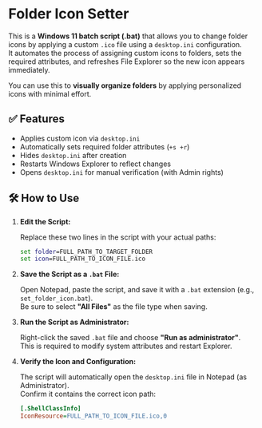 # Folder Icon Setter

This is a **Windows 11 batch script (.bat)** that allows you to change folder icons by applying a custom `.ico` file using a `desktop.ini` configuration.  
It automates the process of assigning custom icons to folders, sets the required attributes, and refreshes File Explorer so the new icon appears immediately.

You can use this to **visually organize folders** by applying personalized icons with minimal effort.

## ✅ Features
- Applies custom icon via `desktop.ini`
- Automatically sets required folder attributes (`+s +r`)
- Hides `desktop.ini` after creation
- Restarts Windows Explorer to reflect changes
- Opens `desktop.ini` for manual verification (with Admin rights)

## 🛠 How to Use

1. **Edit the Script:**

   Replace these two lines in the script with your actual paths:
   ```bat
   set folder=FULL_PATH_TO_TARGET_FOLDER
   set icon=FULL_PATH_TO_ICON_FILE.ico
    ```
2. **Save the Script as a `.bat` File:**

   Open Notepad, paste the script, and save it with a `.bat` extension (e.g., `set_folder_icon.bat`).  
   Be sure to select **"All Files"** as the file type when saving.

3. **Run the Script as Administrator:**

   Right-click the saved `.bat` file and choose **"Run as administrator"**.  
   This is required to modify system attributes and restart Explorer.

4. **Verify the Icon and Configuration:**

   The script will automatically open the `desktop.ini` file in Notepad (as Administrator).  
   Confirm it contains the correct icon path:
   ```ini
   [.ShellClassInfo]
   IconResource=FULL_PATH_TO_ICON_FILE.ico,0
    ```
